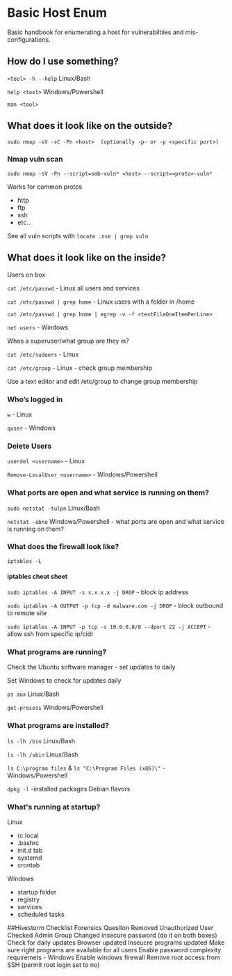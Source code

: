 # Basic Host Enum

Basic handbook for enumerating a host for vulnerabiltiies and mis-configurations.

## How do I use something?

  `<tool> -h --help` Linux/Bash
  
  `help <tool>`  Windows/Powershell
  
  `man <tool>` 

## What does it look like on the outside?

  `sudo nmap -sV -sC -Pn <host>  (optionally -p- or -p <specific port>)`
  
### Nmap vuln scan
  
  `sudo nmap -sV -Pn --script=smb-vuln* <host> --script=<proto>-vuln*` 
  
Works for common protos

  * http 
  * ftp 
  * ssh
  * etc… 

See all vuln scripts with `locate .nse | grep vuln`

## What does it look like on the inside?

  Users on box
  
  `cat /etc/passwd`  - Linux all users and services
  
  `cat /etc/passwd | grep home` - Linux users with a folder in /home
  
  `cat /etc/passwd | grep home | egrep -v -f <textFileOneItemPerLine>`
  
  `net users`  - Windows
  
  Whos a superuser/what group are they in? 
  
  `cat /etc/sudoers` - Linux
  
  `cat /etc/group` - Linux - check group membership
  
  Use a text editor and edit /etc/group to change group membership
  
 ### Who’s logged in
  
  `w` - Linux 
  
  `quser`  - Windows
  
 ### Delete Users
 
 `userdel <username>` - Linux 
 
 `Remove-LocalUser <username>` - Windows/Powershell
  
 ### What ports are open and what service is running on them?
  
  `sudo netstat -tulpn`    Linux/Bash 
  
  `netstat -abno`     Windows/Powershell - what ports are open and what service is running on them? 
  
  ### What does the firewall look like? 
  
  `iptables -L`
  
  #### iptables cheat sheet
  
  `sudo iptables -A INPUT -s x.x.x.x -j DROP`  - block ip address
  
  `sudo iptables -A OUTPUT -p tcp -d malware.com -j DROP`  - block outbound to remote site
  
  `sudo iptables -A INPUT -p tcp -s 10.0.0.0/8 --dport 22 -j ACCEPT`  - allow ssh from specific ip/cidr
  
  ### What programs are running? 
  
  Check the Ubuntu software manager - set updates to daily 
  
  Set Windows to check for updates daily 
  
  `ps aux`   Linux/Bash
  
  `get-process`   Windows/Powershell 
  
  ### What programs are installed? 
  
  `ls -lh /bin`  Linux/Bash
  
  `ls -lh /sbin` Linux/Bash
  
  `ls C:\program files` & `ls "C:\Program Files (x86)\"`  - Windows/Powershell 
  
  `dpkg -l` -installed packages Debian flavors
  
  ### What's running at startup? 
  
  Linux 
  
  * rc.local
  * .bashrc
  * init.d tab
  * systemd
  * crontab
  
  Windows 
  
  * startup folder
  * registry
  * services
  * scheduled tasks

##Hivestorm Checklist
Forensics Quesiton 
Removed Unauthorized User
Checked Admin Group
Changed insecure password (do it on both boxes)
Check for daily updates
Browser updated
Inseucre programs updated
Make sure right programs are available for all users
Enable password complexity requiremets - Windows
Enable windows firewall
Remove root access from SSH (permit root login set to no)
